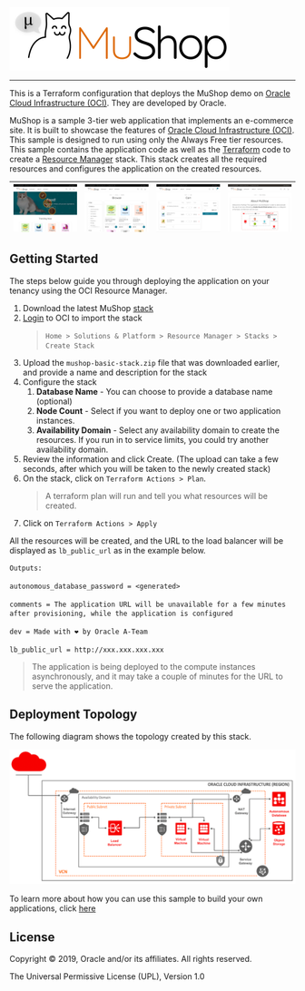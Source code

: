 ![MuShop Logo](./images/logo.png)

---

This is a Terraform configuration that deploys the MuShop demo on [Oracle Cloud Infrastructure (OCI)][oci].  They are developed by Oracle.

MuShop is a sample 3-tier web application that implements an e-commerce site. It is built to showcase the features of [Oracle Cloud Infrastructure (OCI)][oci]. This sample is designed to run using only the Always Free tier resources. This sample contains the application code as well as the [Terraform][tf] code to create a [Resource Manager][orm] stack. This stack creates all the required resources and configures the application on the created resources.

| ![home](./images/screenshot/mushop.home.png) | ![browse](./images/screenshot/mushop.browse.png) | ![cart](./images/screenshot/mushop.cart.png) | ![about](./images/screenshot/mushop.about.png) |
|---|---|---|---|

## Getting Started

The steps below guide you through deploying the application on your tenancy using the OCI Resource Manager.

1. Download the latest MuShop [stack](./releases/mushop-basic-stack.zip)
2. [Login](https://console.us-phoenix-1.oraclecloud.com/resourcemanager/stacks/create) to OCI to import the stack
    > `Home > Solutions & Platform > Resource Manager > Stacks > Create Stack`
3. Upload the `mushop-basic-stack.zip` file that was downloaded earlier, and provide a name and description for the stack
4. Configure the stack
   1. **Database Name** - You can choose to provide a database name (optional)
   2. **Node Count** - Select if you want to deploy one or two application instances.
   3. **Availability Domain**  - Select any availability domain to create the resources. If you run in to service limits, you could try another availability domain.
5. Review the information and click Create. (The upload can take a few seconds, after which you will be taken to the newly created stack)
6. On the stack, click on `Terraform Actions > Plan`.
    > A terraform plan will run and tell you what resources will be created.
7. Click on `Terraform Actions > Apply`

All the resources will be created, and the URL to the load balancer will be displayed as `lb_public_url` as in the example below.

```text
Outputs:

autonomous_database_password = <generated>

comments = The application URL will be unavailable for a few minutes after provisioning, while the application is configured

dev = Made with ❤ by Oracle A-Team

lb_public_url = http://xxx.xxx.xxx.xxx 
```

> The application is being deployed to the compute instances asynchronously, and it may take a couple of minutes for the URL to serve the application.

## Deployment Topology

The following diagram shows the topology created by this stack.

![MuShop Basic Infra](./images/basic/00-Topology.png)

To learn more about how you can use this sample to build your own applications, click [here](./deploy/basic/README.md)

## License

Copyright © 2019, Oracle and/or its affiliates. All rights reserved.

The Universal Permissive License (UPL), Version 1.0

[oci]: https://cloud.oracle.com/en_US/cloud-infrastructure
[orm]: https://docs.cloud.oracle.com/iaas/Content/ResourceManager/Concepts/resourcemanager.htm
[tf]: https://www.terraform.io